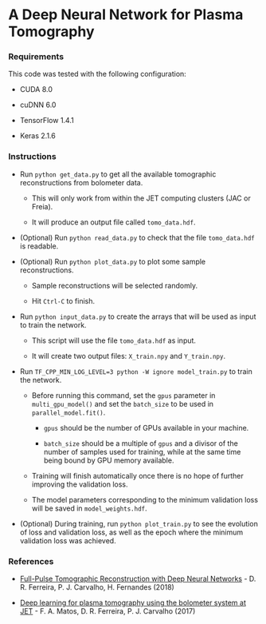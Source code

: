 # A Deep Neural Network for Plasma Tomography


### Requirements

This code was tested with the following configuration:

- CUDA 8.0

- cuDNN 6.0

- TensorFlow 1.4.1

- Keras 2.1.6


### Instructions

- Run `python get_data.py` to get all the available tomographic reconstructions from bolometer data.

    - This will only work from within the JET computing clusters (JAC or Freia).

    - It will produce an output file called `tomo_data.hdf`.

- (Optional) Run `python read_data.py` to check that the file `tomo_data.hdf` is readable.

- (Optional) Run `python plot_data.py` to plot some sample reconstructions.

    - Sample reconstructions will be selected randomly.
    
    - Hit `Ctrl-C` to finish.

- Run `python input_data.py` to create the arrays that will be used as input to train the network.

    - This script will use the file `tomo_data.hdf` as input.

    - It will create two output files: `X_train.npy` and `Y_train.npy`.

- Run `TF_CPP_MIN_LOG_LEVEL=3 python -W ignore model_train.py` to train the network.

    - Before running this command, set the `gpus` parameter in `multi_gpu_model()` and set the `batch_size` to be used in `parallel_model.fit()`.
    
        - `gpus` should be the number of GPUs available in your machine.
        
        - `batch_size` should be a multiple of `gpus` and a divisor of the number of samples used for training, while at the same time being bound by GPU memory available.

    - Training will finish automatically once there is no hope of further improving the validation loss.
    
    - The model parameters corresponding to the minimum validation loss will be saved in `model_weights.hdf`.

- (Optional) During training, run `python plot_train.py` to see the evolution of loss and validation loss, as well as the epoch where the minimum validation loss was achieved.


### References

- [Full-Pulse Tomographic Reconstruction with Deep Neural Networks](https://arxiv.org/pdf/1802.02242.pdf) - D. R. Ferreira, P. J. Carvalho, H. Fernandes (2018)

- [Deep learning for plasma tomography using the bolometer system at JET](https://arxiv.org/pdf/1701.00322.pdf) - F. A. Matos, D. R. Ferreira, P. J. Carvalho (2017)
